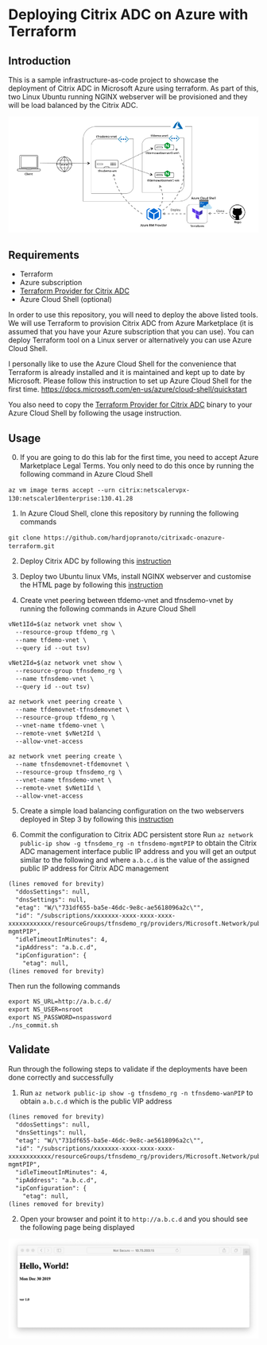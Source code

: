 # Deploying Citrix ADC on Azure with Terraform

## Introduction
This is a sample infrastructure-as-code project to showcase the deployment of Citrix ADC in Microsoft Azure using terraform. As part of this, two Linux Ubuntu running NGINX webserver will be provisioned and they will be load balanced by the Citrix ADC.

![Citrix ADC on Azure](https://github.com/hardjopranoto/citrixadc-onazure-terraform/blob/master/citrixadc-onazure-terraform.png)

## Requirements
- Terraform
- Azure subscription
- [Terraform Provider for Citrix ADC](https://github.com/citrix/terraform-provider-citrixadc)
- Azure Cloud Shell (optional)

In order to use this repository, you will need to deploy the above listed tools. We will use Terraform to provision Citrix ADC from Azure Marketplace (it is assumed that you have your Azure subscription that you can use). You can deploy Terraform tool on a Linux server or alternatively you can use Azure Cloud Shell.

I personally like to use the Azure Cloud Shell for the convenience that Terraform is already installed and it is maintained and kept up to date by Microsoft. Please follow this instruction to set up Azure Cloud Shell for the first time. https://docs.microsoft.com/en-us/azure/cloud-shell/quickstart

You also need to copy the [Terraform Provider for Citrix ADC](https://github.com/citrix/terraform-provider-citrixadc) binary to your Azure Cloud Shell by following the usage instruction.

## Usage

0. If you are going to do this lab for the first time, you need to accept Azure Marketplace Legal Terms. You only need to do this once by running the following command in Azure Cloud Shell

`az vm image terms accept --urn citrix:netscalervpx-130:netscaler10enterprise:130.41.28`

1. In Azure Cloud Shell, clone this repository by running the following commands

`git clone https://github.com/hardjopranoto/citrixadc-onazure-terraform.git`

2. Deploy Citrix ADC by following this [instruction](https://github.com/hardjopranoto/citrixadc-onazure-terraform/blob/master/deploy_adc)

3. Deploy two Ubuntu linux VMs, install NGINX webserver and customise the HTML page by following this [instruction](https://github.com/hardjopranoto/citrixadc-onazure-terraform/tree/master/deploy_webserver)

4. Create vnet peering between tfdemo-vnet and tfnsdemo-vnet by running the following commands in Azure Cloud Shell

```
vNet1Id=$(az network vnet show \
  --resource-group tfdemo_rg \
  --name tfdemo-vnet \
  --query id --out tsv)
```

```
vNet2Id=$(az network vnet show \
  --resource-group tfnsdemo_rg \
  --name tfnsdemo-vnet \
  --query id --out tsv)
```

```
az network vnet peering create \
  --name tfdemovnet-tfnsdemovnet \
  --resource-group tfdemo_rg \
  --vnet-name tfdemo-vnet \
  --remote-vnet $vNet2Id \
  --allow-vnet-access
```

```
az network vnet peering create \
  --name tfnsdemovnet-tfdemovnet \
  --resource-group tfnsdemo_rg \
  --vnet-name tfnsdemo-vnet \
  --remote-vnet $vNet1Id \
  --allow-vnet-access
```


5. Create a simple load balancing configuration on the two webservers deployed in Step 3 by following this [instruction](https://github.com/hardjopranoto/citrixadc-onazure-terraform/tree/master/simple_lb)

6. Commit the configuration to Citrix ADC persistent store 
Run `az network public-ip show -g tfnsdemo_rg -n tfnsdemo-mgmtPIP` to obtain the Citrix ADC management interface public IP address and you will get an output similar to the following and where `a.b.c.d` is the value of the assigned public IP address for Citrix ADC management

```
(lines removed for brevity)
  "ddosSettings": null,
  "dnsSettings": null,
  "etag": "W/\"731df655-ba5e-46dc-9e8c-ae5618096a2c\"",
  "id": "/subscriptions/xxxxxxx-xxxx-xxxx-xxxx-xxxxxxxxxxxx/resourceGroups/tfnsdemo_rg/providers/Microsoft.Network/publicIPAddresses/tfnsdemo-mgmtPIP",
  "idleTimeoutInMinutes": 4,
  "ipAddress": "a.b.c.d",
  "ipConfiguration": {
    "etag": null,
(lines removed for brevity)
```


Then run the following commands

```
export NS_URL=http://a.b.c.d/
export NS_USER=nsroot
export NS_PASSWORD=nspassword
./ns_commit.sh
```


## Validate
Run through the following steps to validate if the deployments have been done correctly and successfully

1. Run `az network public-ip show -g tfnsdemo_rg -n tfnsdemo-wanPIP` to obtain `a.b.c.d` which is the public VIP address

```
(lines removed for brevity)
  "ddosSettings": null,
  "dnsSettings": null,
  "etag": "W/\"731df655-ba5e-46dc-9e8c-ae5618096a2c\"",
  "id": "/subscriptions/xxxxxxx-xxxx-xxxx-xxxx-xxxxxxxxxxxx/resourceGroups/tfnsdemo_rg/providers/Microsoft.Network/publicIPAddresses/tfnsdemo-mgmtPIP",
  "idleTimeoutInMinutes": 4,
  "ipAddress": "a.b.c.d",
  "ipConfiguration": {
    "etag": null,
(lines removed for brevity)
```

2. Open your browser and point it to `http://a.b.c.d` and you should see the following page being displayed

![Hello World!](https://github.com/hardjopranoto/citrixadc-onazure-terraform/blob/master/helloworld.png)








